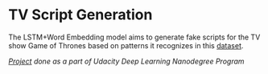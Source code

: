 # TV Script Generation

The LSTM+Word Embedding model aims to generate fake scripts for the TV show Game of Thrones based on patterns it recognizes in this [dataset](https://www.kaggle.com/albenft/game-of-thrones-script-all-seasons).

*[Project](https://github.com/udacity/deep-learning-v2-pytorch/tree/master/project-tv-script-generation) done as a part of Udacity Deep Learning Nanodegree Program*